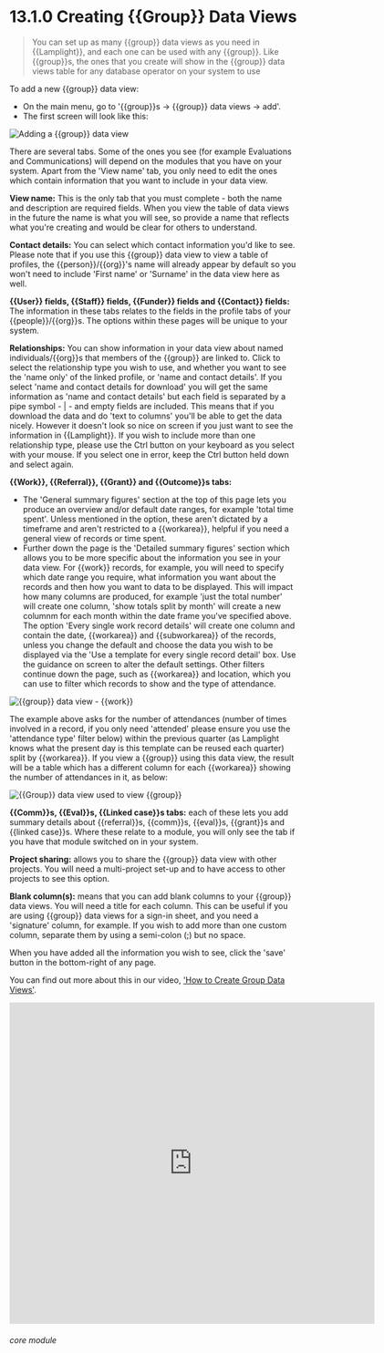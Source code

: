 # 13.1.0 <i class="fas fa-binoculars"></i> Creating {{Group}} Data Views

> You can set up as many {{group}} data views as you need in {{Lamplight}}, and each one can be used with any {{group}}. Like {{group}}s, the ones that you create will show in the {{group}} data views table for any database operator on your system to use



To add a new {{group}} data view:

- On the main menu, go to '{{group}}s -> {{group}} data views -> add'.
- The first screen will look like this:

![Adding a {{group}} data view](111a.png)

There are several tabs. Some of the ones you see (for example Evaluations and Communications) will depend on the modules that you have on your system. Apart from the 'View name' tab, you only need to edit the ones which contain information that you want to include in your data view.

**View name:** This is the only tab that you must complete - both the name and description are required fields. When you view the table of data views in the future the name is what you will see, so provide a name that reflects what you're creating and would be clear for others to understand.

**Contact details:** You can select which contact information you'd like to see. Please note that if you use this {{group}} data view to view a table of profiles, the {{person}}/{{org}}'s name will already appear by default so you won't need to include 'First name' or 'Surname' in the data view here as well.

**{{User}} fields, {{Staff}} fields, {{Funder}} fields and {{Contact}} fields:** The information in these tabs relates to the fields in the profile tabs of your {{people}}/{{org}}s. The options within these pages will be unique to your system.

**Relationships:** You can show information in your data view about named individuals/{{org}}s that members of the {{group}} are linked to. Click to select the relationship type you wish to use, and whether you want to see the 'name
  only' of the linked profile, or 'name and contact details'. If you select 'name and contact details for download' you will get the same information as 'name and contact details' but each field is separated by a pipe symbol - | - and
  empty fields are included. This means that if you download the data and do 'text to columns' you'll be able to get the data nicely. However it doesn't look so nice on screen if you just want to see the information in {{Lamplight}}. If you wish to include more than one relationship type, please use the Ctrl button on your keyboard as you select with your mouse. If you select one in error, keep the Ctrl button held down and select again.

**{{Work}}, {{Referral}}, {{Grant}} and {{Outcome}}s tabs:** 
- The 'General summary figures' section at the top of this page lets you produce an overview and/or default date ranges, for example 'total time spent'. Unless mentioned in the option, these aren't dictated by a timeframe and aren't restricted to a {{workarea}}, helpful if you need a general view of records or time spent.
- Further down the page is the 'Detailed summary figures' section which allows you to be more specific about the information you see in your data view. For {{work}} records, for example, you will need to specify which date range you require, what information you want about the records and then how you want to data to be displayed. This will impact how many columns are produced, for example 'just the total number' will create one column, 'show totals split by month' will create a new columnm for each month within the date frame you've specified above. The option 'Every single work record details' will create one column and contain the date, {{workarea}} and {{subworkarea}} of the records, unless you change the default and choose the data you wish to be displayed via the 'Use a template for every single record detail' box. Use the guidance on screen to alter the default settings. Other filters continue down the page, such as {{workarea}} and location, which you can use to filter which records to show and the type of attendance. 

![{{group}} data view - {{work}}](12.1.0d.png)

The example above asks for the number of attendances (number of times involved in a record, if you only need 'attended' please ensure you use the 'attendance type' filter below) within the previous quarter (as Lamplight knows what the present day is this template can be reused each quarter) split by {{workarea}}. If you view a {{group}} using this data view, the result will be a table which has a different column for each {{workarea}} showing the number of attendances in it, as below:

![{{Group}} data view used to view {{group}}](12.1.0e.png)

**{{Comm}}s, {{Eval}}s, {{Linked case}}s tabs:** each of these lets you add summary details about {{referral}}s, {{comm}}s, {{eval}}s, {{grant}}s and {{linked case}}s. Where these relate to a module, you will only see the tab if you have that module switched on in your system.


**Project sharing:** allows you to share the {{group}} data view with other projects. You will need a multi-project set-up and to have access to other projects to see this option.

**Blank column(s):** means that you can add blank columns to your {{group}} data views. You will need a title for each column. This can be useful if you are using {{group}} data views for a sign-in sheet, and you need a 'signature' column, for example. If you wish to add more than one custom column, separate them by using a semi-colon (;) but no space.

When you have added all the information you wish to see, click the 'save' button in the bottom-right of any page.

You can find out more about this in our video, ['How to Create Group Data Views'](help/index/p/52.2.4).

<iframe src="https://player.vimeo.com/video/279244765" width="640" height="564" frameborder="0" allow="autoplay; fullscreen" allowfullscreen></iframe>

###### core module


